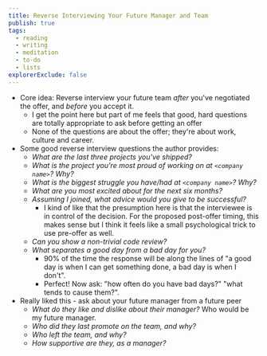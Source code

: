 ```yaml
---
title: Reverse Interviewing Your Future Manager and Team
publish: true
tags:
  - reading
  - writing
  - meditation
  - to-do
  - lists
explorerExclude: false
---
```

- Core idea: Reverse interview your future team *after* you've negotiated the offer, and *before* you accept it.
	- I get the point here but part of me feels that good, hard questions are totally appropriate to ask before getting an offer
	- None of the questions are about the offer; they're about work, culture and career.
- Some good reverse interview questions the author provides:
	- _What are the last three projects you've shipped?_
	- _What is the project you're most proud of working on at `<company name>`? Why?_
	- _What is the biggest struggle you have/had at `<company name>`? Why?_
	- _What are you most excited about for the next six months?_
	- _Assuming I joined, what advice would you give to be successful?_
		- I kind of like that the presumption here is that the interviewee is in control of the decision. For the proposed post-offer timing, this makes sense but I think it feels like a small psychological trick to use pre-offer as well.
	- _Can you show a non-trivial code review?_
	- _What separates a good day from a bad day for you?_
		- 90% of the time the response will be along the lines of "a good day is when I can get something done, a bad day is when I don't".
		- Perfect! Now ask: "how often do you have bad days?" "what tends to cause them?".
- Really liked this - ask about your future manager from a future peer
	- _What do they like and dislike about their manager?_ Who would be my future manager.
	- _Who did they last promote on the team, and why?_
	- _Who left the team, and why?_
	- _How supportive are they, as a manager?_
